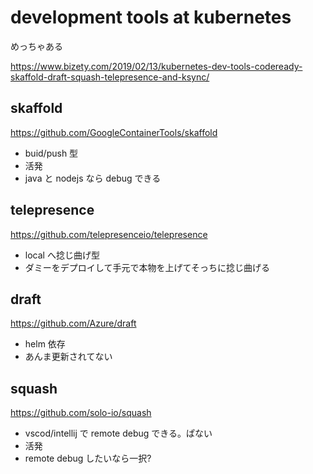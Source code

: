 development tools at kubernetes
=====

めっちゃある

https://www.bizety.com/2019/02/13/kubernetes-dev-tools-codeready-skaffold-draft-squash-telepresence-and-ksync/

 

## skaffold

https://github.com/GoogleContainerTools/skaffold

- buid/push 型
- 活発
- java と nodejs なら debug できる
 

## telepresence

https://github.com/telepresenceio/telepresence

- local へ捻じ曲げ型
- ダミーをデプロイして手元で本物を上げてそっちに捻じ曲げる
 

## draft

https://github.com/Azure/draft

- helm 依存
- あんま更新されてない
 

## squash

https://github.com/solo-io/squash

- vscod/intellij で remote debug できる。ぱない
- 活発
- remote debug したいなら一択?
